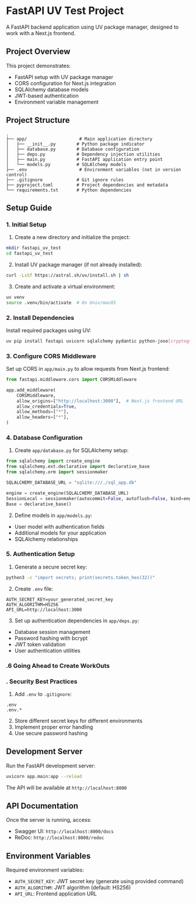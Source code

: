 # FastAPI UV Test Project

A FastAPI backend application using UV package manager, designed to work with a Next.js frontend.

## Project Overview

This project demonstrates:

- FastAPI setup with UV package manager
- CORS configuration for Next.js integration
- SQLAlchemy database models
- JWT-based authentication
- Environment variable management

## Project Structure

```
.
├── app/                    # Main application directory
│   ├── __init__.py        # Python package indicator
│   ├── database.py        # Database configuration
│   ├── deps.py            # Dependency injection utilities
│   ├── main.py            # FastAPI application entry point
│   └── models.py          # SQLAlchemy models
├── .env                    # Environment variables (not in version control)
├── .gitignore             # Git ignore rules
├── pyproject.toml         # Project dependencies and metadata
└── requirements.txt       # Python dependencies
```

## Setup Guide

### 1. Initial Setup

1. Create a new directory and initialize the project:

```bash
mkdir fastapi_uv_test
cd fastapi_uv_test
```

2. Install UV package manager (if not already installed):

```bash
curl -LsSf https://astral.sh/uv/install.sh | sh
```

3. Create and activate a virtual environment:

```bash
uv venv
source .venv/bin/activate  # On Unix/macOS
```

### 2. Install Dependencies

Install required packages using UV:

```bash
uv pip install fastapi uvicorn sqlalchemy pydantic python-jose[cryptography] passlib[bcrypt] python-multipart python-dotenv
```

### 3. Configure CORS Middleware

Set up CORS in `app/main.py` to allow requests from Next.js frontend:

```python
from fastapi.middleware.cors import CORSMiddleware

app.add_middleware(
    CORSMiddleware,
    allow_origins=["http://localhost:3000"],  # Next.js frontend URL
    allow_credentials=True,
    allow_methods=["*"],
    allow_headers=["*"],
)
```

### 4. Database Configuration

1. Create `app/database.py` for SQLAlchemy setup:

```python
from sqlalchemy import create_engine
from sqlalchemy.ext.declarative import declarative_base
from sqlalchemy.orm import sessionmaker

SQLALCHEMY_DATABASE_URL = "sqlite:///./sql_app.db"

engine = create_engine(SQLALCHEMY_DATABASE_URL)
SessionLocal = sessionmaker(autocommit=False, autoflush=False, bind=engine)
Base = declarative_base()
```

2. Define models in `app/models.py`:

- User model with authentication fields
- Additional models for your application
- SQLAlchemy relationships

### 5. Authentication Setup

1. Generate a secure secret key:

```bash
python3 -c "import secrets; print(secrets.token_hex(32))"
```

2. Create `.env` file:

```env
AUTH_SECRET_KEY=your_generated_secret_key
AUTH_ALGORITHM=HS256
API_URL=http://localhost:3000
```

3. Set up authentication dependencies in `app/deps.py`:

- Database session management
- Password hashing with bcrypt
- JWT token validation
- User authentication utilities

### .6 Going Ahead to Create WorkOuts

### . Security Best Practices

1. Add `.env` to `.gitignore`:

```gitignore
.env
.env.*
```

2. Store different secret keys for different environments
3. Implement proper error handling
4. Use secure password hashing

## Development Server

Run the FastAPI development server:

```bash
uvicorn app.main:app --reload
```

The API will be available at `http://localhost:8000`

## API Documentation

Once the server is running, access:

- Swagger UI: `http://localhost:8000/docs`
- ReDoc: `http://localhost:8000/redoc`

## Environment Variables

Required environment variables:

- `AUTH_SECRET_KEY`: JWT secret key (generate using provided command)
- `AUTH_ALGORITHM`: JWT algorithm (default: HS256)
- `API_URL`: Frontend application URL
